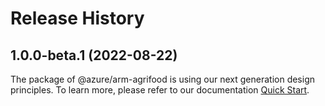 # Release History
    
## 1.0.0-beta.1 (2022-08-22)

The package of @azure/arm-agrifood is using our next generation design principles. To learn more, please refer to our documentation [Quick Start](https://aka.ms/js-track2-quickstart).
